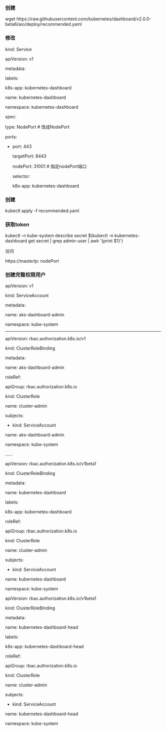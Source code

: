 ### 创建

wget  https:\/\/raw.githubusercontent.com\/kubernetes\/dashboard\/v2.0.0-beta6\/aio\/deploy\/recommended.yaml

### 修改

kind: Service

apiVersion: v1

metadata:

labels:

k8s-app: kubernetes-dashboard

name: kubernetes-dashboard

namespace: kubernetes-dashboard

spec:

type: NodePort      \# 改成NodePort

ports:

* port: 443

  targetPort: 8443

  nodePort: 31001   \# 指定nodePort端口

  selector:

  k8s-app: kubernetes-dashboard


### 创建

kubectl apply -f   recommended.yaml

### 获取token

kubectl -n kube-system describe secret $\(kubectl -n kubernetes-dashboard get secret \| grep admin-user \| awk '{print $1}'\)

访问

https:\/\/masterIp: nodePort 

### 创建完整权限用户

apiVersion: v1

kind: ServiceAccount

metadata:

 name: aks-dashboard-admin

 namespace: kube-system

---

apiVersion: rbac.authorization.k8s.io\/v1

kind: ClusterRoleBinding

metadata:

 name: aks-dashboard-admin

roleRef:

 apiGroup: rbac.authorization.k8s.io

 kind: ClusterRole

 name: cluster-admin

subjects:

- kind: ServiceAccount

 name: aks-dashboard-admin

 namespace: kube-system

......

apiVersion: rbac.authorization.k8s.io\/v1beta1

kind: ClusterRoleBinding

metadata:

 name: kubernetes-dashboard

 labels:

 k8s-app: kubernetes-dashboard

roleRef:

 apiGroup: rbac.authorization.k8s.io

 kind: ClusterRole

 name: cluster-admin

subjects:

- kind: ServiceAccount

 name: kubernetes-dashboard

 namespace: kube-system

apiVersion: rbac.authorization.k8s.io\/v1beta1

kind: ClusterRoleBinding

metadata:

 name: kubernetes-dashboard-head

 labels:

 k8s-app: kubernetes-dashboard-head

roleRef:

 apiGroup: rbac.authorization.k8s.io

 kind: ClusterRole

 name: cluster-admin

subjects:

- kind: ServiceAccount

 name: kubernetes-dashboard-head

 namespace: kube-system

